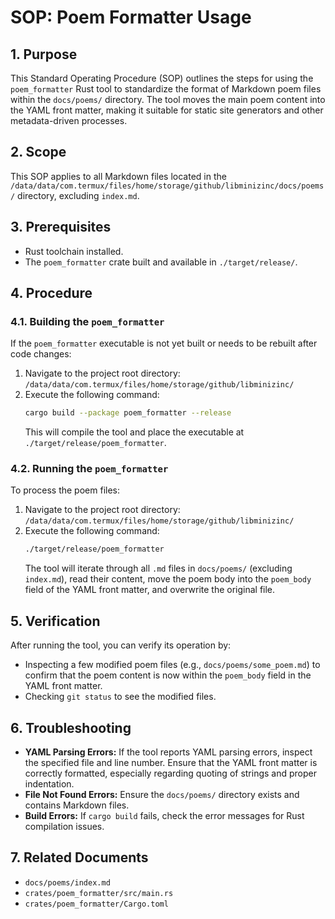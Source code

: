 # SOP: Poem Formatter Usage

## 1. Purpose
This Standard Operating Procedure (SOP) outlines the steps for using the `poem_formatter` Rust tool to standardize the format of Markdown poem files within the `docs/poems/` directory. The tool moves the main poem content into the YAML front matter, making it suitable for static site generators and other metadata-driven processes.

## 2. Scope
This SOP applies to all Markdown files located in the `/data/data/com.termux/files/home/storage/github/libminizinc/docs/poems/` directory, excluding `index.md`.

## 3. Prerequisites
*   Rust toolchain installed.
*   The `poem_formatter` crate built and available in `./target/release/`.

## 4. Procedure

### 4.1. Building the `poem_formatter`
If the `poem_formatter` executable is not yet built or needs to be rebuilt after code changes:
1.  Navigate to the project root directory: `/data/data/com.termux/files/home/storage/github/libminizinc/`
2.  Execute the following command:
    ```bash
    cargo build --package poem_formatter --release
    ```
    This will compile the tool and place the executable at `./target/release/poem_formatter`.

### 4.2. Running the `poem_formatter`
To process the poem files:
1.  Navigate to the project root directory: `/data/data/com.termux/files/home/storage/github/libminizinc/`
2.  Execute the following command:
    ```bash
    ./target/release/poem_formatter
    ```
    The tool will iterate through all `.md` files in `docs/poems/` (excluding `index.md`), read their content, move the poem body into the `poem_body` field of the YAML front matter, and overwrite the original file.

## 5. Verification
After running the tool, you can verify its operation by:
*   Inspecting a few modified poem files (e.g., `docs/poems/some_poem.md`) to confirm that the poem content is now within the `poem_body` field in the YAML front matter.
*   Checking `git status` to see the modified files.

## 6. Troubleshooting
*   **YAML Parsing Errors:** If the tool reports YAML parsing errors, inspect the specified file and line number. Ensure that the YAML front matter is correctly formatted, especially regarding quoting of strings and proper indentation.
*   **File Not Found Errors:** Ensure the `docs/poems/` directory exists and contains Markdown files.
*   **Build Errors:** If `cargo build` fails, check the error messages for Rust compilation issues.

## 7. Related Documents
*   `docs/poems/index.md`
*   `crates/poem_formatter/src/main.rs`
*   `crates/poem_formatter/Cargo.toml`
